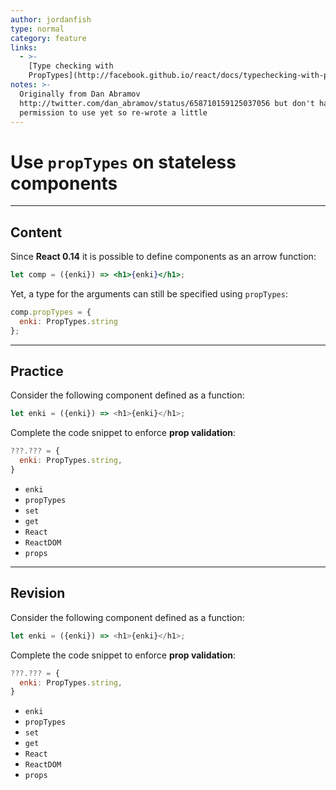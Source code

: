 ```yaml
---
author: jordanfish
type: normal
category: feature
links:
  - >-
    [Type checking with
    PropTypes](http://facebook.github.io/react/docs/typechecking-with-proptypes){website}
notes: >-
  Originally from Dan Abramov
  http://twitter.com/dan_abramov/status/658710159125037056 but don't have
  permission to use yet so re-wrote a little
---
```


# Use `propTypes` on stateless components


---

## Content

Since **React 0.14** it is possible to define components as an arrow function:

```jsx
let comp = ({enki}) => <h1>{enki}</h1>;
```

Yet, a type for the arguments can still be specified using `propTypes`:

```jsx
comp.propTypes = {
  enki: PropTypes.string
};
```


---

## Practice

Consider the following component defined as a function:

```javascript
let enki = ({enki}) => <h1>{enki}</h1>;
```

Complete the code snippet to enforce **prop validation**:

```javascript
???.??? = {
  enki: PropTypes.string,
}
```

- `enki`
- `propTypes`
- `set`
- `get`
- `React`
- `ReactDOM`
- `props`


---

## Revision

Consider the following component defined as a function:

```javascript
let enki = ({enki}) => <h1>{enki}</h1>;
```

Complete the code snippet to enforce **prop validation**:

```javascript
???.??? = {
  enki: PropTypes.string,
}
```

- `enki`
- `propTypes`
- `set`
- `get`
- `React`
- `ReactDOM`
- `props`
